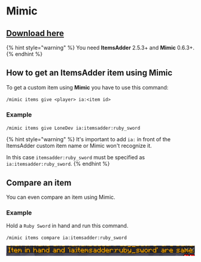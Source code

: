# Mimic

## [Download here](https://github.com/EndlessCodeGroup/Mimic)

{% hint style="warning" %}
You need **ItemsAdder** 2.5.3+ and **Mimic** 0.6.3+.
{% endhint %}

## How to get an ItemsAdder item using Mimic

To get a custom item using **Mimic** you have to use this command:

`/mimic items give <player> ia:<item id>`

### Example

`/mimic items give LoneDev ia:itemsadder:ruby_sword`

{% hint style="warning" %}
It's important to add `ia:` in front of the ItemsAdder custom item name or Mimic won't recognize it.

In this case `itemsadder:ruby_sword` must be specified as `ia:itemsadder:ruby_sword`.
{% endhint %}

## Compare an item

You can even compare an item using Mimic.

### Example

Hold a `Ruby Sword` in hand and run this command.

`/mimic items compare ia:itemsadder:ruby_sword`

![](<../../.gitbook/assets/image (159).png>)

